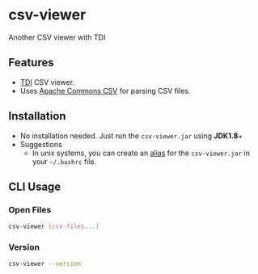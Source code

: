 # csv-viewer
Another CSV viewer with TDI

## Features
* [TDI](https://en.wikipedia.org/wiki/Tab_(GUI)) CSV viewer.
* Uses [Apache Commons CSV](https://commons.apache.org/proper/commons-csv/) for parsing CSV files.

## Installation
* No installation needed. Just run the `csv-viewer.jar` using **JDK1.8**+
* Suggestions
  * In unix systems, you can create an [alias](https://en.wikipedia.org/wiki/Alias_%28command%29) for the `csv-viewer.jar` in your `~/.bashrc` file.
  

## CLI Usage

### Open Files
```bash
csv-viewer [csv-files...]
```

### Version
```bash
csv-viewer --version
```
